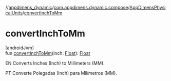 //[appdimens_dynamic](../../../index.md)/[com.appdimens.dynamic.compose](../index.md)/[AppDimensPhysicalUnits](index.md)/[convertInchToMm](convert-inch-to-mm.md)

# convertInchToMm

[androidJvm]\
fun [convertInchToMm](convert-inch-to-mm.md)(inch: [Float](https://kotlinlang.org/api/core/kotlin-stdlib/kotlin/-float/index.html)): [Float](https://kotlinlang.org/api/core/kotlin-stdlib/kotlin/-float/index.html)

EN Converts Inches (Inch) to Millimeters (MM).

PT Converte Polegadas (Inch) para Milímetros (MM).